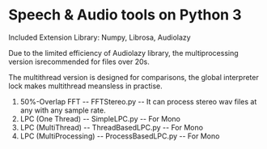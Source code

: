 # Speech & Audio tools on Python 3

Included Extension Library: Numpy, Librosa, Audiolazy

Due to the limited efficiency of Audiolazy library, the multiprocessing version isrecommended for files over 20s.

The multithread version is designed for comparisons, the global interpreter lock makes multithread meansless in practise.


1. 50%-Overlap FFT -- FFTStereo.py -- It can process stereo wav files at any with any sample rate.
2. LPC (One Thread) -- SimpleLPC.py -- For Mono
2. LPC (MultiThread) -- ThreadBasedLPC.py -- For Mono
2. LPC (MultiProcessing) -- ProcessBasedLPC.py -- For Mono

